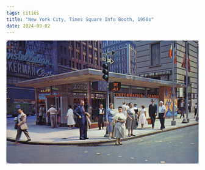 ```yaml
---
tags: cities
title: "New York City, Times Square Info Booth, 1950s"
date: 2024-09-02
---
```




![nyc-times-square-info.jpg](https://raw.githubusercontent.com/muneer78/muneer78.github.io/master/images/nyc-times-square-info.jpg)
        